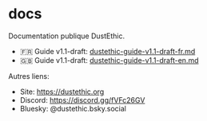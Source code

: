 # docs

Documentation publique DustEthic.

- 🇫🇷 Guide v1.1-draft: [dustethic-guide-v1.1-draft-fr.md](./dustethic-guide-v1.1-draft-fr.md)
- 🇬🇧 Guide v1.1-draft: [dustethic-guide-v1.1-draft-en.md](./dustethic-guide-v1.1-draft-en.md)

Autres liens:
- Site: https://dustethic.org
- Discord: https://discord.gg/fVFc26GV
- Bluesky: @dustethic.bsky.social
